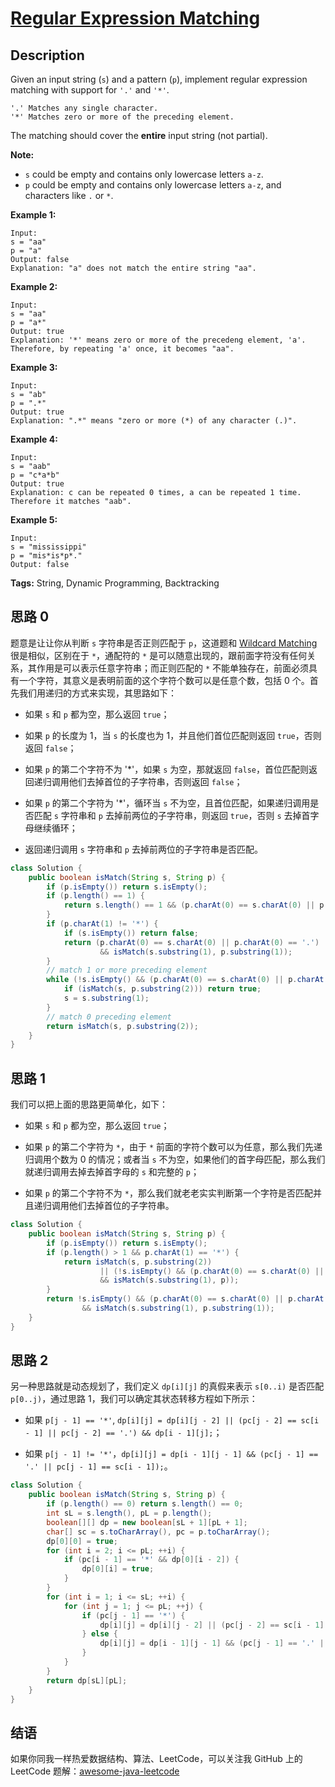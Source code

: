 # [Regular Expression Matching][title]

## Description

Given an input string (`s`) and a pattern (`p`), implement regular expression matching with support for `'.'` and `'*'`.

```
'.' Matches any single character.
'*' Matches zero or more of the preceding element.
```

The matching should cover the **entire** input string (not partial).

**Note:**

- `s` could be empty and contains only lowercase letters `a-z`.
- `p` could be empty and contains only lowercase letters `a-z`, and characters like `.` or `*`.

**Example 1:**

```
Input:
s = "aa"
p = "a"
Output: false
Explanation: "a" does not match the entire string "aa".
```

**Example 2:**

```
Input:
s = "aa"
p = "a*"
Output: true
Explanation: '*' means zero or more of the precedeng element, 'a'. Therefore, by repeating 'a' once, it becomes "aa".
```

**Example 3:**

```
Input:
s = "ab"
p = ".*"
Output: true
Explanation: ".*" means "zero or more (*) of any character (.)".
```

**Example 4:**

```
Input:
s = "aab"
p = "c*a*b"
Output: true
Explanation: c can be repeated 0 times, a can be repeated 1 time. Therefore it matches "aab".
```

**Example 5:**

```
Input:
s = "mississippi"
p = "mis*is*p*."
Output: false
```

**Tags:** String, Dynamic Programming, Backtracking


## 思路 0

题意是让让你从判断 `s` 字符串是否正则匹配于 `p`，这道题和 [Wildcard Matching][044] 很是相似，区别在于 `*`，通配符的 `*` 是可以随意出现的，跟前面字符没有任何关系，其作用是可以表示任意字符串；而正则匹配的 `*` 不能单独存在，前面必须具有一个字符，其意义是表明前面的这个字符个数可以是任意个数，包括 0 个。首先我们用递归的方式来实现，其思路如下：

* 如果 `s` 和 `p` 都为空，那么返回 `true`；

* 如果 `p` 的长度为 1，当 `s` 的长度也为 1，并且他们首位匹配则返回 `true`，否则返回 `false`；

* 如果 `p` 的第二个字符不为 '*'，如果 `s` 为空，那就返回 `false`，首位匹配则返回递归调用他们去掉首位的子字符串，否则返回 `false`；

* 如果 `p` 的第二个字符为 '*'，循环当 `s` 不为空，且首位匹配，如果递归调用是否匹配 `s` 字符串和 `p` 去掉前两位的子字符串，则返回 `true`，否则 `s` 去掉首字母继续循环；

* 返回递归调用 `s` 字符串和 `p` 去掉前两位的子字符串是否匹配。

```java
class Solution {
    public boolean isMatch(String s, String p) {
        if (p.isEmpty()) return s.isEmpty();
        if (p.length() == 1) {
            return s.length() == 1 && (p.charAt(0) == s.charAt(0) || p.charAt(0) == '.');
        }
        if (p.charAt(1) != '*') {
            if (s.isEmpty()) return false;
            return (p.charAt(0) == s.charAt(0) || p.charAt(0) == '.')
                    && isMatch(s.substring(1), p.substring(1));
        }
        // match 1 or more preceding element
        while (!s.isEmpty() && (p.charAt(0) == s.charAt(0) || p.charAt(0) == '.')) {
            if (isMatch(s, p.substring(2))) return true;
            s = s.substring(1);
        }
        // match 0 preceding element
        return isMatch(s, p.substring(2));
    }
}
```


## 思路 1

我们可以把上面的思路更简单化，如下：

* 如果 `s` 和 `p` 都为空，那么返回 `true`；

* 如果 `p` 的第二个字符为 `*`，由于 `*` 前面的字符个数可以为任意，那么我们先递归调用个数为 0 的情况；或者当 `s` 不为空，如果他们的首字母匹配，那么我们就递归调用去掉去掉首字母的 `s` 和完整的 `p`；

* 如果 `p` 的第二个字符不为 `*`，那么我们就老老实实判断第一个字符是否匹配并且递归调用他们去掉首位的子字符串。

```java
class Solution {
    public boolean isMatch(String s, String p) {
        if (p.isEmpty()) return s.isEmpty();
        if (p.length() > 1 && p.charAt(1) == '*') {
            return isMatch(s, p.substring(2))
                    || (!s.isEmpty() && (p.charAt(0) == s.charAt(0) || p.charAt(0) == '.')
                    && isMatch(s.substring(1), p));
        }
        return !s.isEmpty() && (p.charAt(0) == s.charAt(0) || p.charAt(0) == '.')
                && isMatch(s.substring(1), p.substring(1));
    }
}
```

## 思路 2

另一种思路就是动态规划了，我们定义 `dp[i][j]` 的真假来表示 `s[0..i)` 是否匹配 `p[0..j)`，通过思路 1，我们可以确定其状态转移方程如下所示：

* 如果 `p[j - 1] == '*'`, `dp[i][j] = dp[i][j - 2] || (pc[j - 2] == sc[i - 1] || pc[j - 2] == '.') && dp[i - 1][j];`；

* 如果 `p[j - 1] != '*'`，`dp[i][j] = dp[i - 1][j - 1] && (pc[j - 1] == '.' || pc[j - 1] == sc[i - 1]);`。

```java
class Solution {
    public boolean isMatch(String s, String p) {
        if (p.length() == 0) return s.length() == 0;
        int sL = s.length(), pL = p.length();
        boolean[][] dp = new boolean[sL + 1][pL + 1];
        char[] sc = s.toCharArray(), pc = p.toCharArray();
        dp[0][0] = true;
        for (int i = 2; i <= pL; ++i) {
            if (pc[i - 1] == '*' && dp[0][i - 2]) {
                dp[0][i] = true;
            }
        }
        for (int i = 1; i <= sL; ++i) {
            for (int j = 1; j <= pL; ++j) {
                if (pc[j - 1] == '*') {
                    dp[i][j] = dp[i][j - 2] || (pc[j - 2] == sc[i - 1] || pc[j - 2] == '.') && dp[i - 1][j];
                } else {
                    dp[i][j] = dp[i - 1][j - 1] && (pc[j - 1] == '.' || pc[j - 1] == sc[i - 1]);
                }
            }
        }
        return dp[sL][pL];
    }
}
```


## 结语

如果你同我一样热爱数据结构、算法、LeetCode，可以关注我 GitHub 上的 LeetCode 题解：[awesome-java-leetcode][ajl]



[044]: https://github.com/Blankj/awesome-java-leetcode/blob/master/note/044/README.md
[title]: https://leetcode.com/problems/regular-expression-matching
[ajl]: https://github.com/Blankj/awesome-java-leetcode
